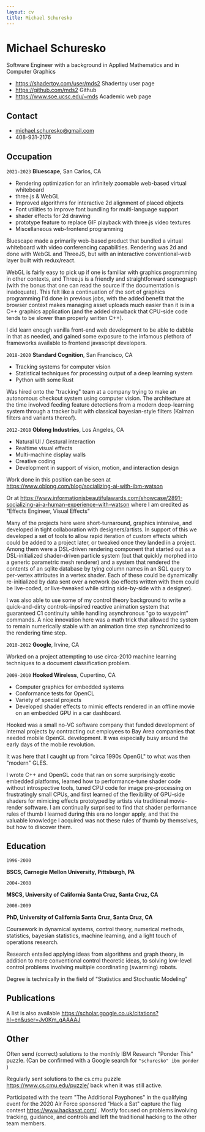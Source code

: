 ```yaml
---
layout: cv
title: Michael Schuresko
---
```

# Michael Schuresko
Software Engineer with a background in Applied Mathematics and in
Computer Graphics

* <https://shadertoy.com/user/mds2> Shadertoy user page
* <https://github.com/mds2> Github
* <https://www.soe.ucsc.edu/~mds> Academic web page

## Contact

* <michael.schuresko@gmail.com>
* 408-931-2176

## Occupation

`2021-2023`
__Bluescape__, San Carlos, CA

- Rendering optimization for an infinitely zoomable web-based virtual whiteboard
- three.js & WebGL
- Improved algorithms for interactive 2d alignment of placed objects
- Font utilities to improve font bundling for multi-language support
- shader effects for 2d drawing
- prototype feature to replace GIF playback with three.js video textures
- Miscellaneous web-frontend programming

Bluescape made a primarily web-based product that bundled a virtual
whiteboard with video conferencing capabilities. Rendering was 2d and done
with WebGL and ThreeJS, but with an interactive conventional-web layer
built with redux/react.

WebGL is fairly easy to pick up if one is familiar with graphics programming
in other contexts, and Three.js is a friendly and straightforward
scenegraph (with the bonus that one can read the source if the documentation
is inadequate). This felt like a continuation of the sort of graphics
programming I'd done in previous jobs, with the added benefit that
the browser context makes managing asset uploads much easier than it is in
a C++ graphics application (and the added drawback that CPU-side code tends
to be slower than properly written C++).

I did learn enough vanilla front-end web development to be able to dabble
in that as needed, and gained some exposure to the infamous plethora of
frameworks available to frontend javascript developers.

`2018-2020`
__Standard Cognition__, San Francisco, CA

- Tracking systems for computer vision
- Statistical techniques for processing output of a deep learning system
- Python with some Rust

Was hired onto the "tracking" team at a company trying to make an
autonomous checkout system using computer vision. The architecture at the time
involved feeding feature detections from a modern deep-learning system through
a tracker built with classical bayesian-style filters (Kalman filters and
variants thereof).

`2012-2018`
__Oblong Industries__, Los Angeles, CA

- Natural UI / Gestural interaction
- Realtime visual effects
- Multi-machine display walls
- Creative coding
- Development in support of vision, motion, and interaction design

Work done in this position can be seen at
https://www.oblong.com/blog/socializing-ai-with-ibm-watson

Or at
https://www.informationisbeautifulawards.com/showcase/2891-socializing-ai-a-human-experience-with-watson
where I am credited as "Effects Engineer, Visual Effects"

Many of the projects here were short-turnaround, graphics intensive, and
developed in tight collaboration with designers/artists.  In support of this
we developed a set of tools to allow rapid iteration of custom effects which
could be added to a project later, or tweaked once they landed in a project.
Among them were a DSL-driven rendering component that started out as a
DSL-initialized shader-driven particle system (but that quickly morphed into
a generic parametric mesh renderer) and a system that rendered the contents
of an sqlite database by tying column names in an SQL query to per-vertex
attributes in a vertex shader.  Each of these could be dynamically
re-initialized by data sent over a network (so effects written with them
could be live-coded, or live-tweaked while sitting side-by-side with a
designer).

I was also able to use some of my control theory background to write a
quick-and-dirty controls-inpsired reactive animation system that guaranteed
C1 continuity while handling asynchronous "go to waypoint" commands.
A nice innovation here was a math trick that allowed the system to remain
numerically stable with an animation time step synchronized to the rendering
time step.


`2010-2012`
__Google__, Irvine, CA

Worked on a project attempting to use circa-2010 machine learning
techniques to a document classification problem.

`2009-2010`
__Hooked Wireless__, Cupertino, CA

- Computer graphics for embedded systems
- Conformance tests for OpenCL
- Variety of special projects
- Developed shader effects to mimic effects rendered in an offline movie
on an embedded GPU in a car dashboard.

Hooked was a small no-VC software company that funded development of
internal projects by contracting out employees to Bay Area companies that
needed mobile OpenGL development.  It was especially busy around the early
days of the mobile revolution.

It was here that I caught up from "circa 1990s OpenGL" to what was then
"modern" GLES.

I wrote C++ and OpenGL code that ran on some surprisingly exotic embedded
platforms, learned how to performance-tune shader code without introspective
tools, tuned CPU code for image pre-processing on frustratingly small
CPUs, and first learned of the flexibility of GPU-side shaders for
mimicing effects prototyped by artists via traditional movie-render software.
I am continually surprised to find that shader performance rules of thumb
I learned during this era no longer apply, and that the valuable knowledge
I acquired was not these rules of thumb by themselves, but how to discover
them.

## Education

`1996-2000`

__BSCS, Carnegie Mellon University, Pittsburgh, PA__

`2004-2008`

__MSCS, University of California Santa Cruz, Santa Cruz, CA__

`2008-2009`

__PhD, University of California Santa Cruz, Santa Cruz, CA__

Coursework in dynamical systems, control theory, numerical methods,
statistics, bayesian statistics, machine learning, and a light touch of
operations research.

Research entailed applying ideas from algorithms and graph theory,
in addition to more conventional control theoretic ideas,
to solving low-level control problems involving multiple
coordinating (swarming) robots.

Degree is technically in the field of "Statistics and Stochastic Modeling"

## Publications

A list is also available <https://scholar.google.co.uk/citations?hl=en&user=Jv0Km_gAAAAJ>

## Other

Often send (correct) solutions to the monthly IBM Research "Ponder This" puzzle.
(Can be confirmed with a Google search for `"schuresko" ibm ponder` )

Regularly sent solutions to the cs.cmu puzzle <https://www.cs.cmu.edu/puzzle/>
back when it was still active.

Participated with the team "The Additional Payphones" in the qualifying event
for the 2020 Air Force sponsored "Hack a Sat" capture the flag contest
<https://www.hackasat.com/> . Mostly focused on problems involving
tracking, guidance, and controls and left the traditional hacking
to the other team members.

<!-- ### Footer

Last updated: Oct 2020 -->


